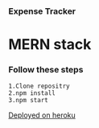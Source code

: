 ### Expense Tracker

 # MERN stack

 ### Follow these steps
 ```
 1.Clone repositry
 2.npm install
 3.npm start
 ```
 
 <a href="https://expense-tracker28.herokuapp.com/">Deployed on heroku</a>
